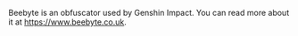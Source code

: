 Beebyte is an obfuscator used by Genshin Impact. You can read more about it at https://www.beebyte.co.uk.